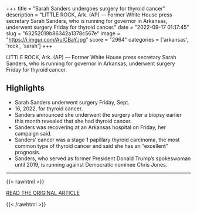 +++
title = "Sarah Sanders undergoes surgery for thyroid cancer"
description = "LITTLE ROCK, Ark. (AP) — Former White House press secretary Sarah Sanders, who is running for governor in Arkansas, underwent surgery Friday for thyroid cancer."
date = "2022-09-17 01:17:45"
slug = "63252019b86342a1378c567e"
image = "https://i.imgur.com/AuICBaY.jpg"
score = "2964"
categories = ['arkansas', 'rock', 'sarah']
+++

LITTLE ROCK, Ark. (AP) — Former White House press secretary Sarah Sanders, who is running for governor in Arkansas, underwent surgery Friday for thyroid cancer.

## Highlights

- Sarah Sanders underwent surgery Friday, Sept.
- 16, 2022, for thyroid cancer.
- Sanders announced she underwent the surgery after a biopsy earlier this month revealed that she had thyroid cancer.
- Sanders was recovering at an Arkansas hospital on Friday, her campaign said.
- Sanders’ cancer was a stage 1 papillary thyroid carcinoma, the most common type of thyroid cancer and said she has an “excellent” prognosis.
- Sanders, who served as former President Donald Trump’s spokeswoman until 2019, is running against Democratic nominee Chris Jones.

---

{{< rawhtml >}}
  <p class="article-category">
    <a target="_blank" href="https://apnews.com/article/health-donald-trump-arkansas-cancer-mike-huckabee-195783f779f2eadec78abbb7cde9b64a">READ THE ORIGINAL ARTICLE</a>
  </p>
{{< /rawhtml >}}
